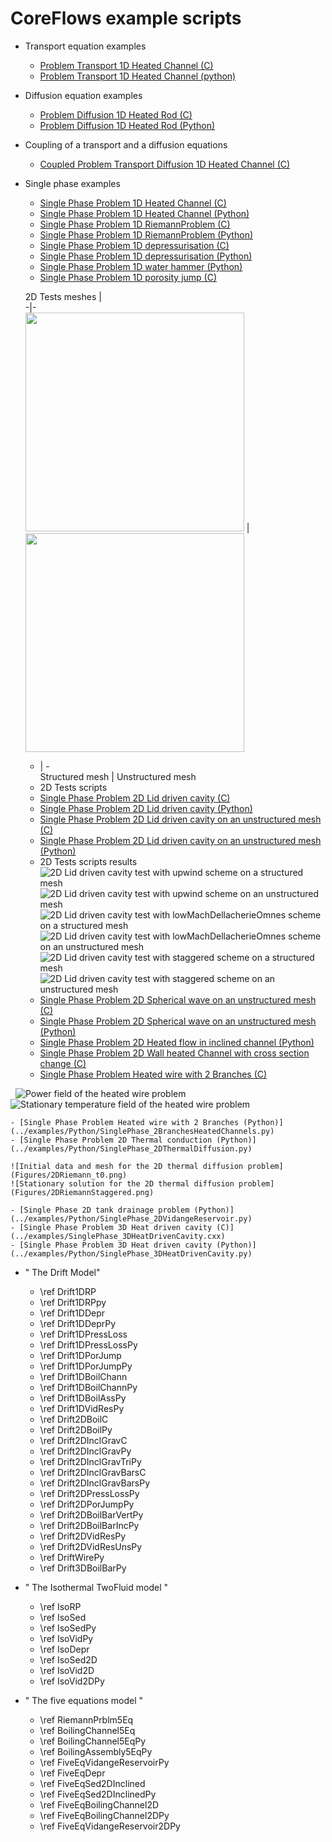 CoreFlows example scripts
=========================

- Transport equation examples
    - [Problem Transport 1D Heated Channel (C)](../examples/TransportEquation_1DHeatedChannel.cxx) 
    - [Problem Transport 1D Heated Channel (python)](../examples/Python/TransportEquation_1DHeatedChannel.py)

- Diffusion equation examples
    - [Problem Diffusion 1D Heated Rod (C)](../examples/DiffusionEquation_1DHeatedRod.cxx)
    - [Problem Diffusion 1D Heated Rod (Python)](../examples/Python/DiffusionEquation_1DHeatedRod.py)

- Coupling of a transport and a diffusion equations
    - [Coupled Problem Transport Diffusion 1D Heated Channel (C)](../examples/CoupledTransportDiffusionEquations_1DHeatedChannel.cxx)

- Single phase examples
    - [Single Phase Problem 1D Heated Channel (C)](../examples/SinglePhase_1DHeatedChannel.cxx)
    - [Single Phase Problem 1D Heated Channel (Python)](../examples/Python/SinglePhase_1DHeatedChannel.py)
    - [Single Phase Problem 1D RiemannProblem (C)](../examples/SinglePhase_1DRiemannProblem.cxx)
    - [Single Phase Problem 1D RiemannProblem (Python)](../examples/Python/SinglePhase_1DRiemannProblem.py)
    - [Single Phase Problem 1D depressurisation (C)](../examples/SinglePhase_1DDepressurisation.cxx)
    - [Single Phase Problem 1D depressurisation (Python)](../examples/Python/SinglePhase_1DDepressurisation.py
)
    - [Single Phase Problem 1D water hammer (Python)](../examples/Python/SinglePhase_1DWaterHammer.py)
    - [Single Phase Problem 1D porosity jump (C)](../examples/SinglePhase_1DPorosityJump.cxx)

    2D Tests meshes |  
    -|-  
    <img src="Figures/BoiteStruct.png" width="350"/> | <img src="Figures/BoiteNStruct.png" width="350"/>  
    - | -  
    Structured mesh | Unstructured mesh  

    * 2D Tests scripts
    - [Single Phase Problem 2D Lid driven cavity (C)](../examples/SinglePhase_2DLidDrivenCavity.cxx)
    - [Single Phase Problem 2D Lid driven cavity (Python)](../examples/Python/SinglePhase_2DLidDrivenCavity.py)
    - [Single Phase Problem 2D Lid driven cavity on an unstructured mesh (C)](../examples/SinglePhase_2DLidDrivenCavity_unstructured.cxx)
    - [Single Phase Problem 2D Lid driven cavity on an unstructured mesh (Python)](../examples/Python/SinglePhase_2DLidDrivenCavity_unstructured.py)

    * 2D Tests scripts results
    ![2D Lid driven cavity test with upwind scheme on a structured mesh](Figures/Simulations/DrivenCavity/DrivenCavityStructuredUpwind.png)
    ![2D Lid driven cavity test with upwind scheme on an unstructured mesh](Figures/Simulations/DrivenCavity/DrivenCavityUnstructuredUpwind.png)
    ![2D Lid driven cavity test with lowMachDellacherieOmnes scheme on a structured mesh](Figures/Simulations/DrivenCavity/DrivenCavityStructuredDellacherieOmnes.png)
    ![2D Lid driven cavity test with lowMachDellacherieOmnes scheme on an unstructured mesh](Figures/Simulations/DrivenCavity/DrivenCavityUnstructuredDellacherieOmnes.png)
    ![2D Lid driven cavity test with staggered scheme on a structured mesh](Figures/Simulations/DrivenCavity/DrivenCavityStructuredStaggered.png)
    ![2D Lid driven cavity test with staggered scheme on an unstructured mesh](Figures/Simulations/DrivenCavity/DrivenCavityUnstructuredStaggered.png)

    - [Single Phase Problem 2D Spherical wave on an unstructured mesh (C)](../examples/SinglePhase_2DSphericalExplosion_unstructured.cxx)
    - [Single Phase Problem 2D Spherical wave on an unstructured mesh (Python)](../examples/Python/SinglePhase_2DSphericalExplosion_unstructured.py)
    - [Single Phase Problem 2D Heated flow in inclined channel (Python)](../examples/Python/SinglePhase_2DHeatedChannelInclined.py)
    - [Single Phase Problem 2D Wall heated Channel with cross section change (C)](../examples/SinglePhase_2DWallHeatedChannel_ChangeSect.cxx)
    - [Single Phase Problem Heated wire with 2 Branches (C)](../examples/SinglePhase_HeatedWire_2Branches.cxx)
    
    ![Power field of the heated wire problem](Figures/2BranchesHeatedChannelPower.png)
    ![Stationary temperature field of the heated wire problem](Figures/2BranchesHeatedChannelTemperature.png)

    - [Single Phase Problem Heated wire with 2 Branches (Python)](../examples/Python/SinglePhase_2BranchesHeatedChannels.py)
    - [Single Phase Problem 2D Thermal conduction (Python)](../examples/Python/SinglePhase_2DThermalDiffusion.py)

    ![Initial data and mesh for the 2D thermal diffusion problem](Figures/2DRiemann_t0.png)
    ![Stationary solution for the 2D thermal diffusion problem](Figures/2DRiemannStaggered.png)
    
    - [Single Phase 2D tank drainage problem (Python)](../examples/Python/SinglePhase_2DVidangeReservoir.py)
    - [Single Phase Problem 3D Heat driven cavity (C)](../examples/SinglePhase_3DHeatDrivenCavity.cxx)
    - [Single Phase Problem 3D Heat driven cavity (Python)](../examples/Python/SinglePhase_3DHeatDrivenCavity.py)

- " The Drift Model"
	+ \ref Drift1DRP
	+ \ref Drift1DRPpy
	+ \ref Drift1DDepr
	+ \ref Drift1DDeprPy
	+ \ref Drift1DPressLoss
	+ \ref Drift1DPressLossPy
	+ \ref Drift1DPorJump
	+ \ref Drift1DPorJumpPy
	+ \ref Drift1DBoilChann
	+ \ref Drift1DBoilChannPy
	+ \ref Drift1DBoilAssPy
	+ \ref Drift1DVidResPy
	+ \ref Drift2DBoilC
	+ \ref Drift2DBoilPy
	+ \ref Drift2DInclGravC
	+ \ref Drift2DInclGravPy
	+ \ref Drift2DInclGravTriPy
	+ \ref Drift2DInclGravBarsC
	+ \ref Drift2DInclGravBarsPy
	+ \ref Drift2DPressLossPy
	+ \ref Drift2DPorJumpPy
	+ \ref Drift2DBoilBarVertPy
	+ \ref Drift2DBoilBarIncPy
	+ \ref Drift2DVidResPy
	+ \ref Drift2DVidResUnsPy
	+ \ref DriftWirePy 
	+ \ref Drift3DBoilBarPy

- " The Isothermal TwoFluid model "
	+ \ref IsoRP
 	+ \ref IsoSed
 	+ \ref IsoSedPy
	+ \ref IsoVidPy
	+ \ref IsoDepr
 	+ \ref IsoSed2D
	+ \ref IsoVid2D
	+ \ref IsoVid2DPy

- " The five equations model " 
	+ \ref RiemannPrblm5Eq
	+ \ref BoilingChannel5Eq
	+ \ref BoilingChannel5EqPy 
	+ \ref BoilingAssembly5EqPy 
	+ \ref FiveEqVidangeReservoirPy
	+ \ref FiveEqDepr
	+ \ref FiveEqSed2DInclined
	+ \ref FiveEqSed2DInclinedPy 
	+ \ref FiveEqBoilingChannel2D
	+ \ref FiveEqBoilingChannel2DPy 
	+ \ref FiveEqVidangeReservoir2DPy

